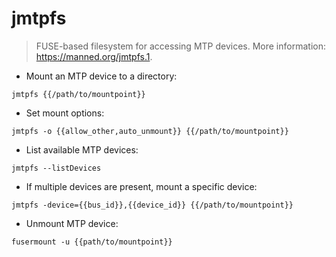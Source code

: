 # jmtpfs

> FUSE-based filesystem for accessing MTP devices.
> More information: <https://manned.org/jmtpfs.1>.

- Mount an MTP device to a directory:

`jmtpfs {{/path/to/mountpoint}}`

- Set mount options:

`jmtpfs -o {{allow_other,auto_unmount}} {{/path/to/mountpoint}}`

- List available MTP devices:

`jmtpfs --listDevices`

- If multiple devices are present, mount a specific device:

`jmtpfs -device={{bus_id}},{{device_id}} {{/path/to/mountpoint}}`

- Unmount MTP device:

`fusermount -u {{path/to/mountpoint}}`
